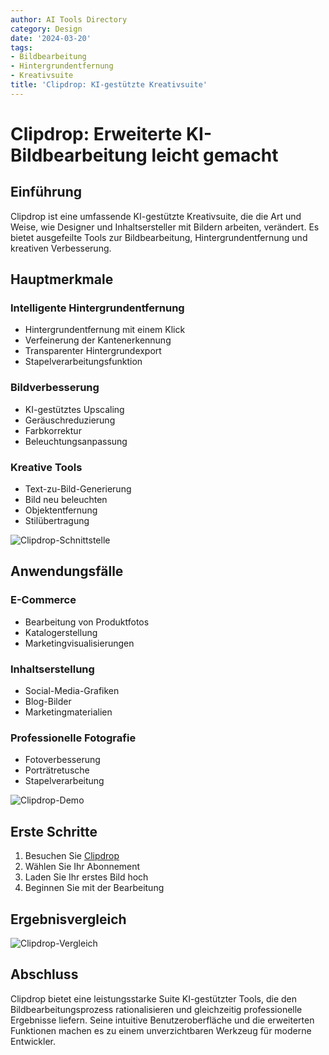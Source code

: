 ```yaml
---
author: AI Tools Directory
category: Design
date: '2024-03-20'
tags:
- Bildbearbeitung
- Hintergrundentfernung
- Kreativsuite
title: 'Clipdrop: KI-gestützte Kreativsuite'
---
```


# Clipdrop: Erweiterte KI-Bildbearbeitung leicht gemacht

## Einführung

Clipdrop ist eine umfassende KI-gestützte Kreativsuite, die die Art und Weise, wie Designer und Inhaltsersteller mit Bildern arbeiten, verändert. Es bietet ausgefeilte Tools zur Bildbearbeitung, Hintergrundentfernung und kreativen Verbesserung.

## Hauptmerkmale

### Intelligente Hintergrundentfernung
- Hintergrundentfernung mit einem Klick
- Verfeinerung der Kantenerkennung
- Transparenter Hintergrundexport
- Stapelverarbeitungsfunktion

### Bildverbesserung
- KI-gestütztes Upscaling
- Geräuschreduzierung
- Farbkorrektur
- Beleuchtungsanpassung

### Kreative Tools
- Text-zu-Bild-Generierung
- Bild neu beleuchten
- Objektentfernung
- Stilübertragung

![Clipdrop-Schnittstelle](/imgs/clipdrop/interface.jpg)

## Anwendungsfälle

### E-Commerce
- Bearbeitung von Produktfotos
- Katalogerstellung
- Marketingvisualisierungen

### Inhaltserstellung
- Social-Media-Grafiken
- Blog-Bilder
- Marketingmaterialien

### Professionelle Fotografie
- Fotoverbesserung
- Porträtretusche
- Stapelverarbeitung

![Clipdrop-Demo](/imgs/clipdrop/demo.jpg)

## Erste Schritte

1. Besuchen Sie [Clipdrop](https://clipdrop.co)
2. Wählen Sie Ihr Abonnement
3. Laden Sie Ihr erstes Bild hoch
4. Beginnen Sie mit der Bearbeitung

## Ergebnisvergleich

![Clipdrop-Vergleich](/imgs/clipdrop/comparison.jpg)

## Abschluss

Clipdrop bietet eine leistungsstarke Suite KI-gestützter Tools, die den Bildbearbeitungsprozess rationalisieren und gleichzeitig professionelle Ergebnisse liefern. Seine intuitive Benutzeroberfläche und die erweiterten Funktionen machen es zu einem unverzichtbaren Werkzeug für moderne Entwickler.